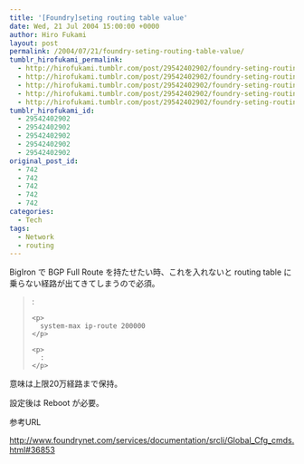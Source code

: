 ```yaml
---
title: '[Foundry]seting routing table value'
date: Wed, 21 Jul 2004 15:00:00 +0000
author: Hiro Fukami
layout: post
permalink: /2004/07/21/foundry-seting-routing-table-value/
tumblr_hirofukami_permalink:
  - http://hirofukami.tumblr.com/post/29542402902/foundry-seting-routing-table-value
  - http://hirofukami.tumblr.com/post/29542402902/foundry-seting-routing-table-value
  - http://hirofukami.tumblr.com/post/29542402902/foundry-seting-routing-table-value
  - http://hirofukami.tumblr.com/post/29542402902/foundry-seting-routing-table-value
  - http://hirofukami.tumblr.com/post/29542402902/foundry-seting-routing-table-value
tumblr_hirofukami_id:
  - 29542402902
  - 29542402902
  - 29542402902
  - 29542402902
  - 29542402902
original_post_id:
  - 742
  - 742
  - 742
  - 742
  - 742
categories:
  - Tech
tags:
  - Network
  - routing
---
```

<div class="section">
  <p>
    BigIron で BGP Full Route を持たせたい時、これを入れないと routing table に乗らない経路が出てきてしまうので必須。
  </p>
  
  <blockquote>
    <p>
      :
    </p>
    
    <p>
      system-max ip-route 200000
    </p>
    
    <p>
      :
    </p>
  </blockquote>
  
  <p>
    意味は上限20万経路まで保持。
  </p>
  
  <p>
    設定後は Reboot が必要。
  </p>
  
  <p>
    参考URL
  </p>
  
  <p>
    <a href="http://www.foundrynet.com/services/documentation/srcli/Global_Cfg_cmds.html#36853" target="_blank"><a href="http://www.foundrynet.com/services/documentation/srcli/Global_Cfg_cmds.html#36853" target="_blank">http://www.foundrynet.com/services/documentation/srcli/Global_Cfg_cmds.html#36853</a></a>
  </p>
</div>